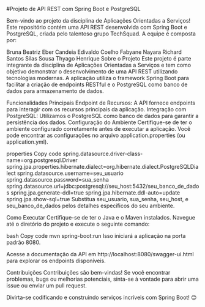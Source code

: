 #Projeto de API REST com Spring Boot e PostgreSQL

Bem-vindo ao projeto da disciplina de Aplicações Orientadas a Serviços! Este repositório contém uma API REST desenvolvida com Spring Boot e PostgreSQL, criada pelo talentoso grupo TechSquad. A equipe é composta por:

Bruna Beatriz
Eber Candeia
Edivaldo Coelho
Fabyane Nayara
Richard Santos
Silas Sousa
Thyago Henrique
Sobre o Projeto
Este projeto é parte integrante da disciplina de Aplicações Orientadas a Serviços e tem como objetivo demonstrar o desenvolvimento de uma API REST utilizando tecnologias modernas. A aplicação utiliza o framework Spring Boot para facilitar a criação de endpoints RESTful e o PostgreSQL como banco de dados para armazenamento de dados.

Funcionalidades Principais
Endpoint de Recursos: A API fornece endpoints para interagir com os recursos principais da aplicação.
Integração com PostgreSQL: Utilizamos o PostgreSQL como banco de dados para garantir a persistência dos dados.
Configuração do Ambiente
Certifique-se de ter o ambiente configurado corretamente antes de executar a aplicação. Você pode encontrar as configurações no arquivo application.properties (ou application.yml).

properties
Copy code
spring.datasource.driver-class-name=org.postgresql.Driver
spring.jpa.properties.hibernate.dialect=org.hibernate.dialect.PostgreSQLDialect
spring.datasource.username=seu_usuario
spring.datasource.password=sua_senha
spring.datasource.url=jdbc:postgresql://seu_host:5432/seu_banco_de_dados
spring.jpa.generate-ddl=true
spring.jpa.hibernate.ddl-auto=update
spring.jpa.show-sql=true
Substitua seu_usuario, sua_senha, seu_host, e seu_banco_de_dados pelos detalhes específicos do seu ambiente.

Como Executar
Certifique-se de ter o Java e o Maven instalados. Navegue até o diretório do projeto e execute o seguinte comando:

bash
Copy code
mvn spring-boot:run
Isso iniciará a aplicação na porta padrão 8080.

Acesse a documentação da API em http://localhost:8080/swagger-ui.html para explorar os endpoints disponíveis.

Contribuições
Contribuições são bem-vindas! Se você encontrar problemas, bugs ou melhorias potenciais, sinta-se à vontade para abrir uma issue ou enviar um pull request.

Divirta-se codificando e construindo serviços incríveis com Spring Boot! 😊
